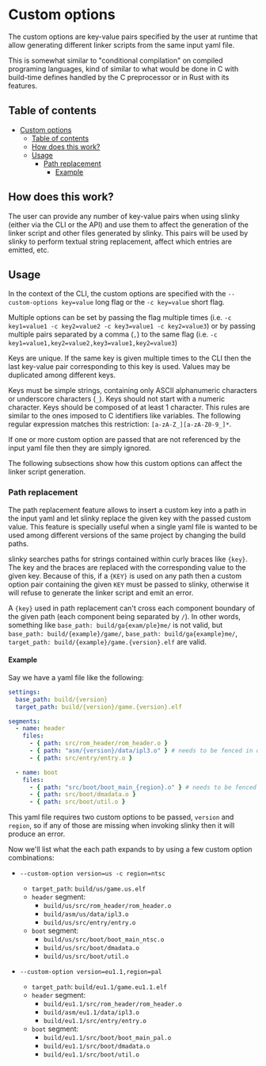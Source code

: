 # Custom options

The custom options are key-value pairs specified by the user at runtime that
allow generating different linker scripts from the same input yaml file.

This is somewhat similar to "conditional compilation" on compiled programing
languages, kind of similar to what would be done in C with build-time defines
handled by the C preprocessor or in Rust with its features.

## Table of contents

- [Custom options](#custom-options)
  - [Table of contents](#table-of-contents)
  - [How does this work?](#how-does-this-work)
  - [Usage](#usage)
    - [Path replacement](#path-replacement)
      - [Example](#example)

## How does this work?

The user can provide any number of key-value pairs when using slinky (either via
the CLI or the API) and use them to affect the generation of the linker script
and other files generated by slinky. This pairs will be used by slinky to
perform textual string replacement, affect which entries are emitted, etc.

## Usage

In the context of the CLI, the custom options are specified with the
`--custom-options key=value` long flag or the `-c key=value` short flag.

Multiple options can be set by passing the flag multiple times (i.e.
`-c key1=value1 -c key2=value2 -c key3=value1 -c key2=value3`) or by passing
multiple pairs separated by a comma (`,`) to the same flag (i.e.
`-c key1=value1,key2=value2,key3=value1,key2=value3`)

Keys are unique. If the same key is given multiple times to the CLI then the
last key-value pair corresponding to this key is used. Values may be duplicated
among different keys.

Keys must be simple strings, containing only ASCII alphanumeric characters or
underscore characters (`_`). Keys should not start with a numeric character.
Keys should be composed of at least 1 character. This rules are similar to the
ones imposed to C identifiers like variables. The following regular expression
matches this restriction: `[a-zA-Z_][a-zA-Z0-9_]*`.

If one or more custom option are passed that are not referenced by the input
yaml file then they are simply ignored.

The following subsections show how this custom options can affect the linker
script generation.

### Path replacement

The path replacement feature allows to insert a custom key into a path in the
input yaml and let slinky replace the given key with the passed custom value.
This feature is specially useful when a single yaml file is wanted to be used
among different versions of the same project by changing the build paths.

slinky searches paths for strings contained within curly braces like `{key}`.
The key and the braces are replaced with the corresponding value to the given
key. Because of this, if a `{KEY}` is used on any path then a custom option pair
containing the given `KEY` must be passed to slinky, otherwise it will refuse to
generate the linker script and emit an error.

A `{key}` used in path replacement can't cross each component boundary of the
given path (each component being separated by `/`). In other words, something
like `base_path: build/ga{exam/ple}me/` is not valid, but
`base_path: build/{example}/game/`, `base_path: build/ga{example}me/`,
`target_path: build/{example}/game.{version}.elf` are valid.

#### Example

Say we have a yaml file like the following:

```yaml
settings:
  base_path: build/{version}
  target_path: build/{version}/game.{version}.elf

segments:
  - name: header
    files:
      - { path: src/rom_header/rom_header.o }
      - { path: "asm/{version}/data/ipl3.o" } # needs to be fenced in quotes
      - { path: src/entry/entry.o }

  - name: boot
    files:
      - { path: "src/boot/boot_main_{region}.o" } # needs to be fenced in quotes
      - { path: src/boot/dmadata.o }
      - { path: src/boot/util.o }
```

This yaml file requires two custom options to be passed, `version` and `region`,
so if any of those are missing when invoking slinky then it will produce an
error.

Now we'll list what the each path expands to by using a few custom option
combinations:

- `--custom-option version=us -c region=ntsc`
  - `target_path`: `build/us/game.us.elf`
  - `header` segment:
    - `build/us/src/rom_header/rom_header.o`
    - `build/asm/us/data/ipl3.o`
    - `build/us/src/entry/entry.o`
  - `boot` segment:
    - `build/us/src/boot/boot_main_ntsc.o`
    - `build/us/src/boot/dmadata.o`
    - `build/us/src/boot/util.o`

- `--custom-option version=eu1.1,region=pal`
  - `target_path`: `build/eu1.1/game.eu1.1.elf`
  - `header` segment:
    - `build/eu1.1/src/rom_header/rom_header.o`
    - `build/asm/eu1.1/data/ipl3.o`
    - `build/eu1.1/src/entry/entry.o`
  - `boot` segment:
    - `build/eu1.1/src/boot/boot_main_pal.o`
    - `build/eu1.1/src/boot/dmadata.o`
    - `build/eu1.1/src/boot/util.o`
